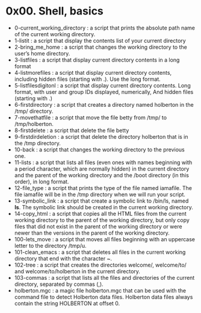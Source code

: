 # 0x00. Shell, basics

- 0-current_working_directory : a script that prints the absolute path name of the current working directory.
- 1-listit : a script that display the contents list of your current directory
- 2-bring_me_home : a script that changes the working directory to the user’s home directory.
- 3-listfiles : a script that display current directory contents in a long format
- 4-listmorefiles : a script that display current directory contents, including hidden files (starting with .). Use the long format.
- 5-listfilesdigitonl : a script that display current directory contents. Long format, with user and group IDs displayed, numerically, And hidden files (starting with .)
- 6-firstdirectory : a script that creates a directory named holberton in the /tmp/ directory.
- 7-movethatfile : a script that move the file betty from /tmp/ to /tmp/holberton.
- 8-firstdelete : a script that delete the file betty
- 9-firstdirdeletion : a script that delete the directory holberton that is in the /tmp directory.
- 10-back : a script that changes the working directory to the previous one.
- 11-lists : a script that lists all files (even ones with names beginning with a period character, which are normally hidden) in the current directory and the parent of the working directory and the /boot directory (in this order), in long format.
- 12-file_type : a script that prints the type of the file named iamafile. The file iamafile will be in the /tmp directory when we will run your script.
- 13-symbolic_link : a script that create a symbolic link to /bin/ls, named __ls__. The symbolic link should be created in the current working directory.
- 14-copy_html : a script that copies all the HTML files from the current working directory to the parent of the working directory, but only copy files that did not exist in the parent of the working directory or were newer than the versions in the parent of the working directory.
- 100-lets_move : a script that moves all files beginning with an uppercase letter to the directory /tmp/u.
- 101-clean_emacs : a script that deletes all files in the current working directory that end with the character ~.
- 102-tree : a script that creates the directories welcome/, welcome/to/ and welcome/to/holberton in the current directory.
- 103-commas : a script that lists all the files and directories of the current directory, separated by commas (,).
- holberton.mgc : a magic file holberton.mgc that can be used with the command file to detect Holberton data files. Holberton data files always contain the string HOLBERTON at offset 0.
